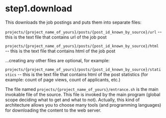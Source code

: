 # step1.download
This downloads the job postings and puts them into separate files:

`projects/{project_name_of_yours}/posts/{post_id_known_by_source}/url` -- this is the text file that contains url of the job post

`projects/{project_name_of_yours}/posts/{post_id_known_by_source}/html` -- this is the text file that contains html of the job post

...creating any other files are optional, for example:

`projects/{project_name_of_yours}/posts/{post_id_known_by_source}/statistics` -- this is the text file that contains html of the post statistics (for example: count of page views, count of applicants, etc.)


The file named `projects/{project_name_of_yours}/entrance.sh` is the main invokable file of the source. This file is invoked by the main program (global scope deciding what to get and what to not). Actually, this kind of architecture allows you to choose many tools (and programming languages) for downloading the content to the web server.


